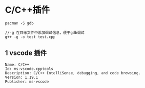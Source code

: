 # C/C++插件

```shell
pacman -S gdb

//-g 在目标文件中添加调试信息，便于gdb调试
g++ -g -o test test.cpp
```

## 1 vscode 插件

```shell
Name: C/C++
Id: ms-vscode.cpptools
Description: C/C++ IntelliSense, debugging, and code browsing.
Version: 1.19.1
Publisher: ms-vscode
```

